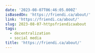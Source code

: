 ```yaml
---
date: '2023-08-07T06:46:05.000Z'
isBasedOn: 'https://friendi.ca/about/'
link: 'https://friendi.ca/about/'
slug: 2023-08-07-httpsfriendicaabout
tags:
  - decentralization
  - social media
title: 'https://friendi.ca/about/'
---
```


